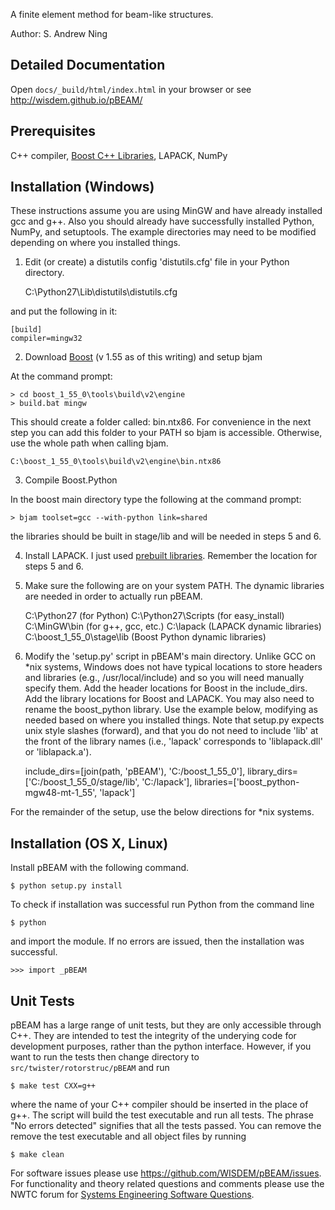 A finite element method for beam-like structures.

Author: S. Andrew Ning

## Detailed Documentation

Open `docs/_build/html/index.html` in your browser or see  <http://wisdem.github.io/pBEAM/>

## Prerequisites

C++ compiler, [Boost C++ Libraries](http://www.boost.org), LAPACK, NumPy

## Installation (Windows)

These instructions assume you are using MinGW and have already installed gcc and g++.
Also you should already have successfully installed Python, NumPy, and setuptools.
The example directories may need to be modified depending on where you installed things.

1) Edit (or create) a distutils config 'distutils.cfg' file in your Python directory.

    C:\Python27\Lib\distutils\distutils.cfg

and put the following in it:

    [build]
    compiler=mingw32


2) Download [Boost](http://www.boost.org) (v 1.55 as of this writing) and setup bjam

At the command prompt:

    > cd boost_1_55_0\tools\build\v2\engine
    > build.bat mingw

This should create a folder called: bin.ntx86.  For convenience in the next step you can add this folder to your PATH so bjam is accessible.  Otherwise, use the whole path when calling bjam.

    C:\boost_1_55_0\tools\build\v2\engine\bin.ntx86

3) Compile Boost.Python

In the boost main directory type the following at the command prompt:

    > bjam toolset=gcc --with-python link=shared

the libraries should be built in stage/lib and will be needed in steps 5 and 6.


4) Install LAPACK.  I just used [prebuilt libraries](http://icl.cs.utk.edu/lapack-for-windows/lapack/#libraries).
Remember the location for steps 5 and 6.

5) Make sure the following are on your system PATH.  The dynamic libraries are needed in order to actually run pBEAM.

    C:\Python27  (for Python)
    C:\Python27\Scripts  (for easy_install)
    C:\MinGW\bin  (for g++, gcc, etc.)
    C:\lapack  (LAPACK dynamic libraries)
    C:\boost_1_55_0\stage\lib  (Boost Python dynamic libraries)

6) Modify the 'setup.py' script in pBEAM's main directory.  Unlike GCC on *nix systems, Windows does not have typical locations to store headers and libraries (e.g., /usr/local/include) and so you will need manually specify them.  Add the header locations for Boost in the include_dirs.  Add the library locations for Boost and LAPACK.  You may also need to rename the boost_python library.  Use the example below, modifying as needed based on where you installed things.  Note that setup.py expects unix style slashes (forward), and that you do not need to include 'lib' at the front of the library names (i.e., 'lapack' corresponds to 'liblapack.dll' or 'liblapack.a').

    include_dirs=[join(path, 'pBEAM'), 'C:/boost_1_55_0'],
    library_dirs=['C:/boost_1_55_0/stage/lib', 'C:/lapack'],
    libraries=['boost_python-mgw48-mt-1_55', 'lapack']

For the remainder of the setup, use the below directions for *nix systems.


## Installation (OS X, Linux)

Install pBEAM with the following command.

    $ python setup.py install


To check if installation was successful run Python from the command line

    $ python

and import the module.  If no errors are issued, then the installation was successful.

    >>> import _pBEAM


## Unit Tests

pBEAM has a large range of unit tests, but they are only accessible through C++.  They are intended to test the integrity of the underying code for development purposes, rather than the python interface.  However, if you want to run the tests then change directory to `src/twister/rotorstruc/pBEAM` and run


    $ make test CXX=g++

where the name of your C++ compiler should be inserted in the place of g++.  The script will build the test executable and run all tests.  The phrase "No errors detected" signifies that all the tests passed.  You can remove the remove the test executable and all object files by running

    $ make clean

For software issues please use <https://github.com/WISDEM/pBEAM/issues>.  For functionality and theory related questions and comments please use the NWTC forum for [Systems Engineering Software Questions](https://wind.nrel.gov/forum/wind/viewtopic.php?f=34&t=1002).


